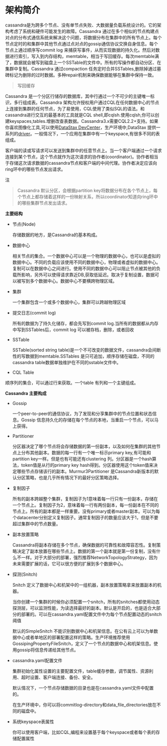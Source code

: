 # 架构简介
cassandra是为跨多个节点、没有单节点失败、大数据量负载系统设计的。它的架构考虑了系统和硬件可能发生的故障。Cassandra 通过在多个相似的节点构建点对点的分布式通信系统来解决这个问题，将数据分布在集群中的所有节点上。每个节点定时的和集群中其他节点通过点对点的gossip通信协议交换自身信息。每个节点上通过顺序写commit log 来捕获写事件，从而实现数据的持久化。然后对数据进行索引，写入到内存结构，memtable，相当于写回缓存。每次memtable满了，数据就会被写到磁盘上一个SSTable的文件中。所有的写操作都自动分区、在集群中复制。Cassandra 通过compaction 任务定时合并SSTables,删除掉通过墓碑标记为删除的过时数据。多种repair机制来确保数据能够在集群中保持一致。

> 写回缓存

Cassandra 是一个分区行储存的数据库，其中行通过一个不可少的主键唯一标识，多行组成表。Cassandra 架构允许授权用户通过CQL在任何数据中心的节点上连接到集群的任何节点，为了易使用，CQL使用了类似SQL的语法。和cassandra进行交互的最基本的工具就是CQL shell,即cqlsh.使用cqlsh,你可以创建keyspaces,tables.增删改查表数据。Cassandra3.x需要CQL2.2+支持。如果你喜欢图像化工具,可以使用[DataStax DevCenter](http://docs.datastax.com/en/developer/devcenter/doc/devcenter/features.html)，生产环境中,DataStax 提供一系列的[driver](http://docs.datastax.com/en/developer/driver-matrix/doc/common/driverMatrix.html)。一般情况下，一个应用在集群中有一个keyspace,有很多不同的表组成。

客户端的读或写请求可以发送到集群中的任意节点上。当一个客户端通过一个请求连接到某个节点，这个节点就作为这次请求的协作者(coordinator)。协作者相当于存储这次请求数据的cassandra节点和客户端的中间代理。协作者决定应该向ring环中的哪些节点发出请求。

注
> Cassandra 默认分区，会根据partition key将数据分布在各个节点上，每个节点上都存储着这样的一份映射关系，所以coordinator知道向ring环中的哪些集群节点发出请求。


**主要结构**
* 节点(Node)

  存储数据的地方，是Cassandra的基本构成。
* 数据中心

  相关节点的集合。一个数据中心可以是一个物理的数据中心，也可以是虚拟的数据中心。不同的负载应该使用不同的数据中心，物理或者虚拟的数据中心。复制可以在数据中心之间进行。使用不同的数据中心可以阻止节点被其他的负载所影响，另外可以使得请求靠近DB,获取低延迟。取决于复制设置，数据可以被写到多个数据中心。数据中心不要横跨物理区域。
* 集群

  一个集群包含一个或多个数据中心，集群可以跨越物理区域
* 提交日志(commit log)
  
  所有的数据为了持久化储存，都会先写到commit log.当所有的数据都从内存中写到SSTables后，commit log 可以被存档，删除，或者回收
* SSTable

  SSTable(sorted string table)是一个不可改变的数据文件，cassandra会间断性的写数据到memtable.SSTables 是只可追加，顺序存储在磁盘，不同的cassandra table数据单独维护在不同的sstable文件中。
* CQL Table
 
顺序列的集合，可以通过行来获取。一个table 有列和一个主键组成。

**Cassandra 主要构成**

* Gossip

  一个peer-to-peer的通信协议，为了发现和分享集群中的节点位置和状态信息。Gossip 信息持久化的存储在每个节点的本地，当重启一个节点，可以马上获得。

* Partitioner

  分区器决定了哪个节点将会存储数据的第一份副本，以及如何在集群的其他节点上分布其他副本。数据的每一行有一个唯一标示primary key,有可能和partition key一样。但是也有可能还有clustering 列。分区器是一个hash算法，token值是从行的primary key hash得到。分区器使用这个token值来决定哪些节点存储该行的副本。Murmur3Partitioner 是Cassandra新版本的默认分区策略，也是几乎所有情况下的最好分区策略选择。
  
* 复制因子

  所有的副本跨越整个集群，复制因子为1意味着每一行只有一份副本，存储在一个节点上。复制因子为2，意味着每一行有两份副本，每一份副本在不同的节点上。所有的副本都是一样重要。没有primary或者master副本。可以为每个datacenter分别定义复制因子。通常复制因子的数量应该大于1，但是不要超过集群中的节点数量。
  
* 副本放置策略

  Cassandra将副本存储在多个节点，确保数据的可靠性和故障容忍性。复制策略决定了副本放置在哪些节点上。数据的第一个副本就是第一份复制，没有什么不一样。对于大部分的部署，强烈推荐NetworkTopologyStrategy，因为未来需要扩展的话，它可以很方便的扩展到多个数据中心。
  
* 探测(Snitch)

  Snitch 定义了数据中心和机架中的一组机器，副本放置策略拿来放置副本的机器。
  
  当你创建一个集群的时候你必须配置一个snitch，所有的snitches都使用动态探测层，可以监测性能，为读选择最好的副本。默认是开启的，也是适合大部分的部署的。可以在cassandra.yaml配置文件中为每个节点配置动态的snitch阈值
  
  默认的SimpleSnitch 不能识别数据中心和机架信息。在公有云上可以为单数据中心或者单地区的部署配置这样的策略。生产环境推荐使用GossipingPropertyFileSnitch，定义了一个节点的数据中心和机架信息。使用gossip将信息传递给其他节点。
  
* cassandra.yaml配置文件

  集群初始化属性设置的主要配置文件，table缓存参数，调节属性、资源利用、超时设置、客户端连接、备份、安全。
  
  默认情况下，一个节点存储数据的目录也是在cassandra.yaml文件中配置的。
  
  在生产环境中，你可以将commitlog-directory和data_file_directories放在不同的磁盘中。
  
* 系统keyspace表属性

  你可以使用客户端，比如CQL,编程来设置基于每个keyspace或者每个表的存储配置属性
  






